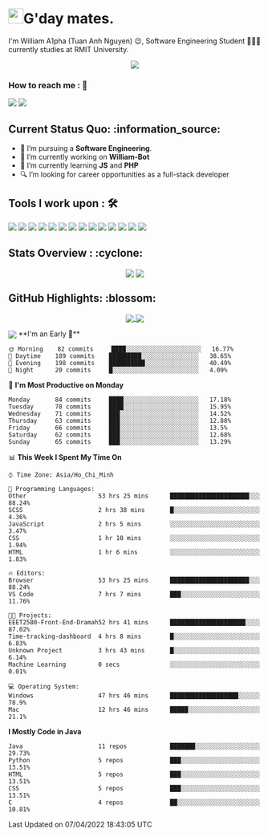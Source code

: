 <h1><img src="https://emojis.slackmojis.com/emojis/images/1531849430/4246/blob-sunglasses.gif?1531849430" width="30"/>G'day mates.</h1>

I'm William A1pha (Tuan Anh Nguyen) 😉, Software Engineering Student 👨🏻‍💻 currently studies at RMIT University.
<p align="center"><img src="https://readme-typing-svg.herokuapp.com?vCenter=true&width=500&lines=Software+Engineering+Student;Year+Two;RMIT+University" /></p>

### How to reach me : :iphone:
<a href="mailto: tuananh131001@gmail.com">
<a href="https://www.linkedin.com/in/tu%E1%BA%A5n-anh-nguy%E1%BB%85n-2051281b4/"><img src="https://img.shields.io/badge/WilliamA1pha-%230077B5.svg?&style=for-the-badge&logo=linkedin&logoColor=white" ></a>  <a href="http://discordapp.com/users/331413468202926081"><img src="https://img.shields.io/badge/Discord-5865F2?style=for-the-badge&logo=discord&logoColor=white" ></a>  
  
 <h2>Current Status Quo: :information_source:</h2>
  
- 💼 I’m pursuing a <strong>Software Engineering</strong>.
- 🔭 I’m currently working on <strong>William-Bot</strong> 
- 🌱 I’m currently learning <strong>JS</strong> and <strong>PHP</strong>
- 🔍 I’m looking for career opportunities as a full-stack developer
 <h2>Tools I work upon : 🛠</h2>
  
<!-- <img src="">   -->
<img src="https://img.shields.io/badge/HTML5-E34F26?style=for-the-badge&logo=html5&logoColor=white">  <img src="https://img.shields.io/badge/CSS3-1572B6?style=for-the-badge&logo=css3&logoColor=white">   <img src="https://img.shields.io/badge/Java%20-%23E00033.svg?&style=for-the-badge&logo=java&logoColor=white">   <img src="https://img.shields.io/badge/python%20-%2314354C.svg?&style=for-the-badge&logo=python&logoColor=white">   <img src="https://img.shields.io/badge/c++%20-%2300599C.svg?&style=for-the-badge&logo=c%2B%2B&logoColor=white">   <img src="https://img.shields.io/badge/MySQL-005C84?style=for-the-badge&logo=mysql&logoColor=white">    <img src="https://img.shields.io/badge/git%20-%23F05032.svg?&style=for-the-badge&logo=git&logoColor=white"/>   <img src="http://img.shields.io/badge/-VS%20Code-000000?style=for-the-badge&logo=Visual-studio-code&logoColor=blue"> <img src="https://img.shields.io/badge/Arduino_IDE-00979D?style=for-the-badge&logo=arduino&logoColor=white"> <img src="https://img.shields.io/badge/Codewars-B1361E?style=for-the-badge&logo=Codewars&logoColor=white"> <img src="https://img.shields.io/badge/PyCharm-000000.svg?&style=for-the-badge&logo=PyCharm&logoColor=white"> <img src="https://img.shields.io/badge/Visual_Studio-5C2D91?style=for-the-badge&logo=visual%20studio&logoColor=white">  <img src="https://img.shields.io/badge/Visual_Studio_Code-0078D4?style=for-the-badge&logo=visual%20studio%20code&logoColor=white"> <img src="https://img.shields.io/badge/-Hackerrank-2EC866?style=for-the-badge&logo=HackerRank&logoColor=white">

  <h2>Stats Overview : :cyclone: </h2>
  <p align="center">
<img align="center" src="https://github-readme-stats.vercel.app/api?username=wi2liamalpha&show_icons=true&count_private=true&hide=stars&include_all_commits=false&theme=aura" />
<img align="center" src="https://github-profile-trophy.vercel.app/?username=wi2liamalpha&theme=dracula&no-bg=true&row=1"/>
  </p>

  <h2>GitHub Highlights: :blossom:</h2>
  <p align="center">
<a href="">
  <img align="center" src="https://github-readme-stats.vercel.app/api/top-langs/?username=wi2liamalpha&langs_count=8&layout=compact&theme=material-palenight&hide=html,Tcl" />
</a>
<a href="">
  <img align="center" src="http://github-readme-streak-stats.herokuapp.com?user=wi2liamalpha&theme=material-palenight"/>
</a>
  </p>
 <img align="center" src="https://activity-graph.herokuapp.com/graph?username=wi2liamalpha&theme=react-dark"/>
<!--START_SECTION:waka-->
**I'm an Early 🐤** 

```text
🌞 Morning    82 commits     ████░░░░░░░░░░░░░░░░░░░░░   16.77% 
🌆 Daytime    189 commits    █████████░░░░░░░░░░░░░░░░   38.65% 
🌃 Evening    198 commits    ██████████░░░░░░░░░░░░░░░   40.49% 
🌙 Night      20 commits     █░░░░░░░░░░░░░░░░░░░░░░░░   4.09%

```
📅 **I'm Most Productive on Monday** 

```text
Monday       84 commits     ████░░░░░░░░░░░░░░░░░░░░░   17.18% 
Tuesday      78 commits     ████░░░░░░░░░░░░░░░░░░░░░   15.95% 
Wednesday    71 commits     ███░░░░░░░░░░░░░░░░░░░░░░   14.52% 
Thursday     63 commits     ███░░░░░░░░░░░░░░░░░░░░░░   12.88% 
Friday       66 commits     ███░░░░░░░░░░░░░░░░░░░░░░   13.5% 
Saturday     62 commits     ███░░░░░░░░░░░░░░░░░░░░░░   12.68% 
Sunday       65 commits     ███░░░░░░░░░░░░░░░░░░░░░░   13.29%

```


📊 **This Week I Spent My Time On** 

```text
⌚︎ Time Zone: Asia/Ho_Chi_Minh

💬 Programming Languages: 
Other                    53 hrs 25 mins      ██████████████████████░░░   88.24% 
SCSS                     2 hrs 38 mins       █░░░░░░░░░░░░░░░░░░░░░░░░   4.36% 
JavaScript               2 hrs 5 mins        ░░░░░░░░░░░░░░░░░░░░░░░░░   3.47% 
CSS                      1 hr 10 mins        ░░░░░░░░░░░░░░░░░░░░░░░░░   1.94% 
HTML                     1 hr 6 mins         ░░░░░░░░░░░░░░░░░░░░░░░░░   1.83%

🔥 Editors: 
Browser                  53 hrs 25 mins      ██████████████████████░░░   88.24% 
VS Code                  7 hrs 7 mins        ███░░░░░░░░░░░░░░░░░░░░░░   11.76%

🐱‍💻 Projects: 
EEET2580-Front-End-Dramah52 hrs 41 mins      █████████████████████░░░░   87.02% 
Time-tracking-dashboard  4 hrs 8 mins        █░░░░░░░░░░░░░░░░░░░░░░░░   6.83% 
Unknown Project          3 hrs 43 mins       █░░░░░░░░░░░░░░░░░░░░░░░░   6.14% 
Machine Learning         0 secs              ░░░░░░░░░░░░░░░░░░░░░░░░░   0.01%

💻 Operating System: 
Windows                  47 hrs 46 mins      ███████████████████░░░░░░   78.9% 
Mac                      12 hrs 46 mins      █████░░░░░░░░░░░░░░░░░░░░   21.1%

```

**I Mostly Code in Java** 

```text
Java                     11 repos            ███████░░░░░░░░░░░░░░░░░░   29.73% 
Python                   5 repos             ███░░░░░░░░░░░░░░░░░░░░░░   13.51% 
HTML                     5 repos             ███░░░░░░░░░░░░░░░░░░░░░░   13.51% 
CSS                      5 repos             ███░░░░░░░░░░░░░░░░░░░░░░   13.51% 
C                        4 repos             ██░░░░░░░░░░░░░░░░░░░░░░░   10.81%

```



 Last Updated on 07/04/2022 18:43:05 UTC
<!--END_SECTION:waka-->
